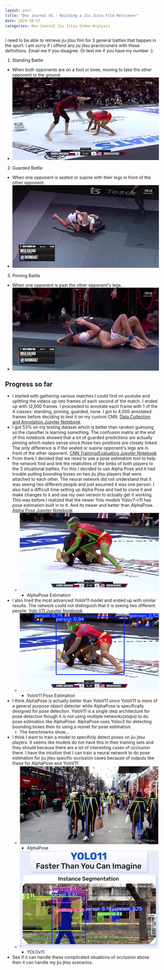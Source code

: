```yaml
---
layout: post
title: "Dev Journal 01 - Building a Jiu Jitsu Film Retriever"
date: 2024-10-17
categories: Dev Journal Jiu Jitsu Video Analysis
---
```


I need to be able to retrieve jiu jitsu film for 3 general battles that happen in the sport. I am sorry if I offend any jiu jitsu practicioners with these definitions. Email me if you disagree. Or text me if you have my number :).
1. Standing Battle
- When both opponents are on a foot or knee, moving to take the other opponent to the ground.
- ![alt text](video_1_frame_0960.jpg)
2. Guarded Battle
- When one opponent is seated or supine with their legs in front of the other opponent.
- ![alt text](video_10_frame_19890.jpg)
3. Pinning Battle
- When one opponent is past the other opponent's legs.
- ![alt text](video_10_frame_23820.jpg)


## Progress so far
- I started with gathering various matches I could find on youtube and splitting the videos up into frames of each second of the match. I ended up with 12,000 frames. I proceeded to annotate each frame with 1 of the 4 classes: standing, pinning, guarded, none. I got to 4,000 annotated frames before deciding to test it on my custom CNN. [Data Collection and Annotation Jupyter Notebook](https://github.com/AndrewstheBuilder/VideoSemanticSearch_JiuJitsu/blob/main/LabelData_VideoSemanticSearch_JiuJitsu.ipynb)
- I got 53% on my testing dataset which is better than random guessing so the classifier is learning something. The confusion matrix at the end of this notebook showed that a lot of guarded predictions are actually pinning which makes sense since those two positions are closely linked. The only difference is if the seated or supine opponent's legs are in front of the other opponent. [CNN Training/Evaluating Jupyter Notebook](https://github.com/AndrewstheBuilder/VideoSemanticSearch_JiuJitsu/blob/main/CNN_JiuJitsu_Film.ipynb)
- From there I decided that we need to use a pose estimation tool to help the network find and link the relativities of the limbs of both players to the 3 situational battles. For this I decided to use Alpha Pose and it had trouble putting bounding boxes on two jiu jitsu players that were attached to each other. The neural network did not understand that it was seeing two different people and just assumed it was one person. I also had a difficult time setting up Alpha Pose and had to clone it and make changes to it and use my own version to actually get it working. This was before I realized that the newer Yolo models Yolov7-v11 has pose estimation built in to it. And its newer and better than AlphaPose. [Alpha Pose Jupyter Notebook](https://github.com/AndrewstheBuilder/VideoSemanticSearch_JiuJitsu/blob/main/alphapose_collab.ipynb)
  - ![alt text](video_1_frame_3210.jpg)
    - AlphaPose Estimation
- I also tried the most advanced YoloV11 model and ended up with similar results. The network could not distinguish that it is seeing two different people. [Yolo V11 Jupyter Notebook](https://github.com/AndrewstheBuilder/VideoSemanticSearch_JiuJitsu/blob/main/yolo11_collab.ipynb)
  - ![alt text](Untitled-1.png)
    - YoloV11 Pose Estimation
- I think AlphaPose is actually better than YoloV11 since YoloV11 is more of a general purpose object detecter while AlphaPose is specifically designed for pose detection. YoloV11 is a single step architecture for pose detection though it is not using multiple networks(steps) to do pose estimation like AlphaPose. AlphaPose uses Yolov3 for detecting bounding boxes then its using a resnet for pose estimation.
  - The benchmarks show...
- I think I want to train a model to specificly detect poses on jiu jitsu players. It seems like models do not have this in their training sets and they should because there are a lot of interesting cases of occlusion there. I have the intuition that I can train a neural network to do pose estimation for jiu jitsu specific occlusion cases because of outputs like these for AlphaPose and YoloV11:
  - ![alt text](th-1995854814.jpg)
    - AlphaPose
  - ![alt text](image.png)
    - YOLOv11
- See if it can handle these complicated situations of occlusion above then it can handle my jiu jitsu scenarios.
